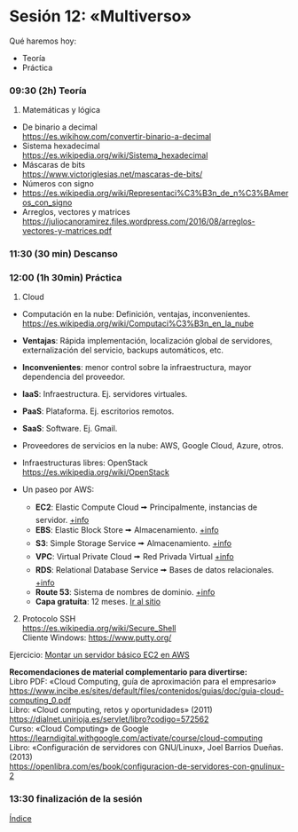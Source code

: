 # Sesión 12: «Multiverso»

Qué haremos hoy:
- Teoría
- Práctica

### 09:30 (2h) Teoría 

1. Matemáticas y lógica  
- De binario a decimal  
https://es.wikihow.com/convertir-binario-a-decimal  
- Sistema hexadecimal  
https://es.wikipedia.org/wiki/Sistema_hexadecimal  
- Máscaras de bits  
https://www.victoriglesias.net/mascaras-de-bits/  
- Números con signo  
- https://es.wikipedia.org/wiki/Representaci%C3%B3n_de_n%C3%BAmeros_con_signo  
- Arreglos, vectores y matrices  
https://juliocanoramirez.files.wordpress.com/2016/08/arreglos-vectores-y-matrices.pdf  


### 11:30 (30 min) Descanso

### 12:00 (1h 30min) Práctica

1. Cloud  
- Computación en la nube: Definición, ventajas, inconvenientes.  
https://es.wikipedia.org/wiki/Computaci%C3%B3n_en_la_nube  
- **Ventajas**: Rápida implementación, localización global de servidores, externalización del servicio, backups automáticos, etc.  
- **Inconvenientes**: menor control sobre la infraestructura, mayor dependencia del proveedor.  

- **IaaS**: Infraestructura. Ej. servidores virtuales.  
- **PaaS**: Plataforma. Ej. escritorios remotos.  
- **SaaS**: Software. Ej. Gmail.  

- Proveedores de servicios en la nube: AWS, Google Cloud, Azure, otros.
- Infraestructuras libres: OpenStack
https://es.wikipedia.org/wiki/OpenStack  

- Un paseo por AWS:
	- **EC2**: Elastic Compute Cloud 🠚 Principalmente, instancias de servidor. [+info](https://aws.amazon.com/es/ec2/features/?trk=ec2_landing)
	- **EBS**: Elastic Block Store 🠚 Almacenamiento. [+info](https://aws.amazon.com/es/ebs/)
	- **S3**: Simple Storage Service 🠚 Almacenamiento. [+info](https://aws.amazon.com/es/s3/features/)
	- **VPC**: Virtual Private Cloud 🠚 Red Privada Virtual [+info](https://aws.amazon.com/es/vpc/features/)
	- **RDS**: Relational Database Service 🠚 Bases de datos relacionales. [+info](https://aws.amazon.com/es/rds/features/)
	- **Route 53**: Sistema de nombres de dominio. [+info](https://aws.amazon.com/es/route53/features/)
	- **Capa gratuíta**: 12 meses. [Ir al sitio](https://aws.amazon.com/es/free/?all-free-tier.sort-by=item.additionalFields.SortRank&all-free-tier.sort-order=asc&awsf.Free%20Tier%20Types=*all&awsf.Free%20Tier%20Categories=*all)

2. Protocolo SSH  
https://es.wikipedia.org/wiki/Secure_Shell  
Cliente Windows: https://www.putty.org/  

Ejercicio: [Montar un servidor básico EC2 en AWS](../recursos/servidor.md)

**Recomendaciones de material complementario para divertirse:**  
Libro PDF: «Cloud Computing, guía de aproximación para el empresario»  
https://www.incibe.es/sites/default/files/contenidos/guias/doc/guia-cloud-computing_0.pdf  
Libro: «Cloud computing, retos y oportunidades» (2011)  
https://dialnet.unirioja.es/servlet/libro?codigo=572562  
Curso: «Cloud Computing» de Google  
https://learndigital.withgoogle.com/activate/course/cloud-computing  
Libro: «Configuración de servidores con GNU/Linux», Joel Barrios Dueñas. (2013)  
https://openlibra.com/es/book/configuracion-de-servidores-con-gnulinux-2  

### 13:30 finalización de la sesión

[Índice](../README.md)
